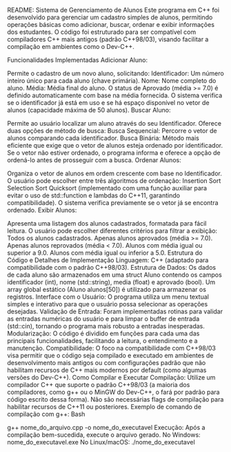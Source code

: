 README: Sistema de Gerenciamento de Alunos
Este programa em C++ foi desenvolvido para gerenciar um cadastro simples de alunos, permitindo operações básicas como adicionar, buscar, ordenar e exibir informações dos estudantes. O código foi estruturado para ser compatível com compiladores C++ mais antigos (padrão C++98/03), visando facilitar a compilação em ambientes como o Dev-C++.

Funcionalidades Implementadas
Adicionar Aluno:

Permite o cadastro de um novo aluno, solicitando:
Identificador: Um número inteiro único para cada aluno (chave primária).
Nome: Nome completo do aluno.
Média: Média final do aluno.
O status de Aprovado (média >= 7.0) é definido automaticamente com base na média fornecida.
O sistema verifica se o identificador já está em uso e se há espaço disponível no vetor de alunos (capacidade máxima de 50 alunos).
Buscar Aluno:

Permite ao usuário localizar um aluno através do seu Identificador.
Oferece duas opções de método de busca:
Busca Sequencial: Percorre o vetor de alunos comparando cada identificador.
Busca Binária: Método mais eficiente que exige que o vetor de alunos esteja ordenado por identificador. Se o vetor não estiver ordenado, o programa informa e oferece a opção de ordená-lo antes de prosseguir com a busca.
Ordenar Alunos:

Organiza o vetor de alunos em ordem crescente com base no Identificador.
O usuário pode escolher entre três algoritmos de ordenação:
Insertion Sort
Selection Sort
Quicksort (implementado com uma função auxiliar para evitar o uso de std::function e lambdas do C++11, garantindo compatibilidade).
O sistema verifica previamente se o vetor já se encontra ordenado.
Exibir Alunos:

Apresenta uma listagem dos alunos cadastrados, formatada para fácil leitura.
O usuário pode escolher diferentes critérios para filtrar a exibição:
Todos os alunos cadastrados.
Apenas alunos aprovados (média >= 7.0).
Apenas alunos reprovados (média < 7.0).
Alunos com média igual ou superior a 9.0.
Alunos com média igual ou inferior a 5.0.
Estrutura do Código e Detalhes de Implementação
Linguagem: C++ (adaptado para compatibilidade com o padrão C++98/03).
Estrutura de Dados: Os dados de cada aluno são armazenados em uma struct Aluno contendo os campos identificador (int), nome (std::string), media (float) e aprovado (bool). Um array global estático (Aluno alunos[50]) é utilizado para armazenar os registros.
Interface com o Usuário: O programa utiliza um menu textual simples e interativo para que o usuário possa selecionar as operações desejadas.
Validação de Entrada: Foram implementadas rotinas para validar as entradas numéricas do usuário e para limpar o buffer de entrada (std::cin), tornando o programa mais robusto a entradas inesperadas.
Modularização: O código é dividido em funções para cada uma das principais funcionalidades, facilitando a leitura, o entendimento e a manutenção.
Compatibilidade: O foco na compatibilidade com C++98/03 visa permitir que o código seja compilado e executado em ambientes de desenvolvimento mais antigos ou com configurações padrão que não habilitam recursos de C++ mais modernos por default (como algumas versões do Dev-C++).
Como Compilar e Executar
Compilação:
Utilize um compilador C++ que suporte o padrão C++98/03 (a maioria dos compiladores, como g++ ou o MinGW do Dev-C++, o fará por padrão para código escrito dessa forma).
Não são necessárias flags de compilação para habilitar recursos de C++11 ou posteriores.
Exemplo de comando de compilação com g++:
Bash

g++ nome_do_arquivo.cpp -o nome_do_executavel
Execução:
Após a compilação bem-sucedida, execute o arquivo gerado.
No Windows: nome_do_executavel.exe
No Linux/macOS: ./nome_do_executavel
